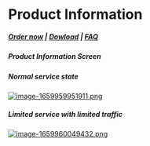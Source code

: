 # Product Information

#####  [Order now](https://panel.puqcloud.com/index.php?rp=/store/whmcs-module-mikrotik-vpn) | [Dowload](https://download.puqcloud.com/WHMCS/servers/PUQ_WHMCS-Mikrotik-VPN/) | [FAQ](https://faq.puqcloud.com/)

##### Product Information Screen

##### Normal service state

[![image-1659959951911.png](https://doc.puq.info/uploads/images/gallery/2022-08/scaled-1680-/image-1659959951911.png)](https://doc.puq.info/uploads/images/gallery/2022-08/image-1659959951911.png)

##### Limited service with limited traffic

[![image-1659960049432.png](https://doc.puq.info/uploads/images/gallery/2022-08/scaled-1680-/image-1659960049432.png)](https://doc.puq.info/uploads/images/gallery/2022-08/image-1659960049432.png)